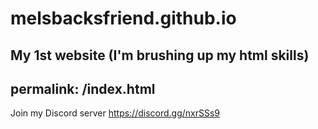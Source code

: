 # melsbacksfriend.github.io
My 1st website (I'm brushing up my html skills)
---
permalink: /index.html
---

Join my Discord server https://discord.gg/nxrSSs9
